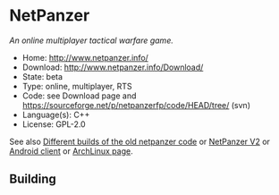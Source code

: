 # NetPanzer

_An online multiplayer tactical warfare game._

- Home: http://www.netpanzer.info/
- Download: http://www.netpanzer.info/Download/
- State: beta
- Type: online, multiplayer, RTS
- Code: see Download page and <https://sourceforge.net/p/netpanzerfp/code/HEAD/tree/> (svn)
- Language(s): C++
- License: GPL-2.0

See also [Different builds of the old netpanzer code](https://github.com/Rominagrobis/OldNetPanzer) or [NetPanzer V2](https://github.com/Rominagrobis/NetPanzer-V2) or [Android client](https://github.com/francov/netPanzerSB)
or [ArchLinux page](https://aur.archlinux.org/packages/netpanzer/).

## Building



